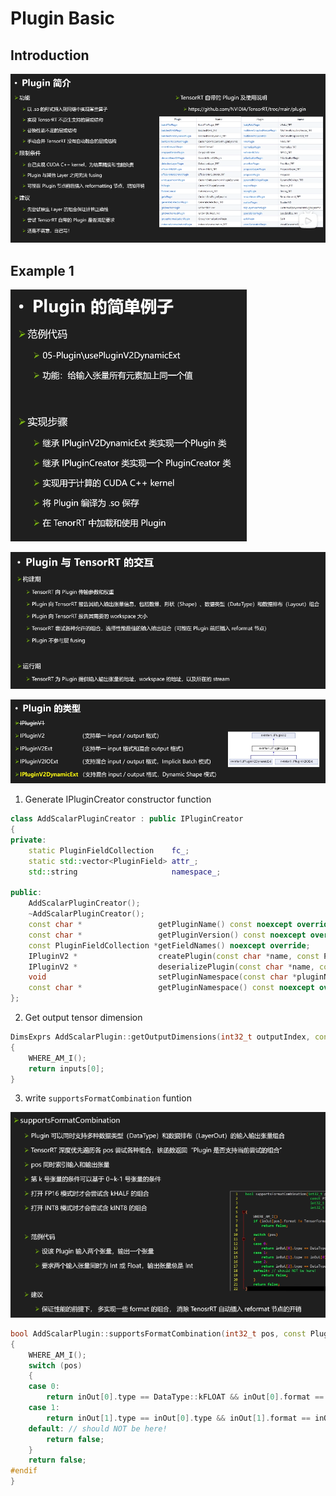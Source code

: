 # Plugin Basic

## Introduction

![plugin1](../images/plugin1.png)

## Example 1

![plugin2](../images/plugin2.png)

![plugin3](../images/plugin3.png)

![plugin4](../images/plugin4.png)


1. Generate IPluginCreator constructor function

```cpp
class AddScalarPluginCreator : public IPluginCreator
{
private:
    static PluginFieldCollection    fc_;
    static std::vector<PluginField> attr_;
    std::string                     namespace_;

public:
    AddScalarPluginCreator();
    ~AddScalarPluginCreator();
    const char *                 getPluginName() const noexcept override;
    const char *                 getPluginVersion() const noexcept override;
    const PluginFieldCollection *getFieldNames() noexcept override;
    IPluginV2 *                  createPlugin(const char *name, const PluginFieldCollection *fc) noexcept override;
    IPluginV2 *                  deserializePlugin(const char *name, const void *serialData, size_t serialLength) noexcept override;
    void                         setPluginNamespace(const char *pluginNamespace) noexcept override;
    const char *                 getPluginNamespace() const noexcept override;
};
```

2. Get output tensor dimension

```cpp
DimsExprs AddScalarPlugin::getOutputDimensions(int32_t outputIndex, const DimsExprs *inputs, int32_t nbInputs, IExprBuilder &exprBuilder) noexcept
{
    WHERE_AM_I();
    return inputs[0];
}
```

3. write `supportsFormatCombination` funtion

![plugin5](../images/plugin5.png)

```cpp
bool AddScalarPlugin::supportsFormatCombination(int32_t pos, const PluginTensorDesc *inOut, int32_t nbInputs, int32_t nbOutputs) noexcept
{
    WHERE_AM_I();
    switch (pos)
    {
    case 0:
        return inOut[0].type == DataType::kFLOAT && inOut[0].format == TensorFormat::kLINEAR;
    case 1:
        return inOut[1].type == inOut[0].type && inOut[1].format == inOut[0].format;
    default: // should NOT be here!
        return false;
    }
    return false;
#endif
}
```
